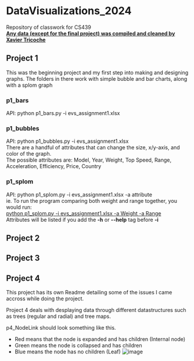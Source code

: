 # DataVisualizations_2024
Repository of classwork for CS439  
<ins>**Any data (except for the final project) was compiled and cleaned by Xavier Tricoche**</ins>

## Project 1
This was the beginning project and my first step into making and designing graphs. 
The folders in there work with simple bubble and bar charts, along with a splom graph

### p1_bars
API: python p1_bars.py -i evs_assignment1.xlsx

### p1_bubbles
API: python p1_bubbles.py -i evs_assignment1.xlsx  
There are a handful of attributes that can change the size, x/y-axis, and color of the graph.  
The possible attributes are: Model, Year, Weight, Top Speed, Range, Acceleration, Efficiency, Price, Country

### p1_splom
API: python p1_splom.py -i evs_assignment1.xlsx -a attribute  
ie. To run the program comparing both weight and range together, you would run:  
    <ins>python p1_splom.py -i evs_assignment1.xlsx -a Weight -a Range</ins>  
Attributes will be listed if you add the **-h** or **--help** tag before **-i**  


## Project 2


## Project 3


## Project 4
This project has its own Readme detailing some of the issues I came accross while doing the project.

Project 4 deals with desplaying data through different datastructures such as trees (regular and radial) and tree maps.

p4_NodeLink should look something like this.
- Red means that the node is expanded and has children (Internal node)
- Green means the node is collapsed and has children
- Blue means the node has no children (Leaf)
![image](https://github.com/user-attachments/assets/cd676673-aaf7-4205-95b0-ba604b39f234)
